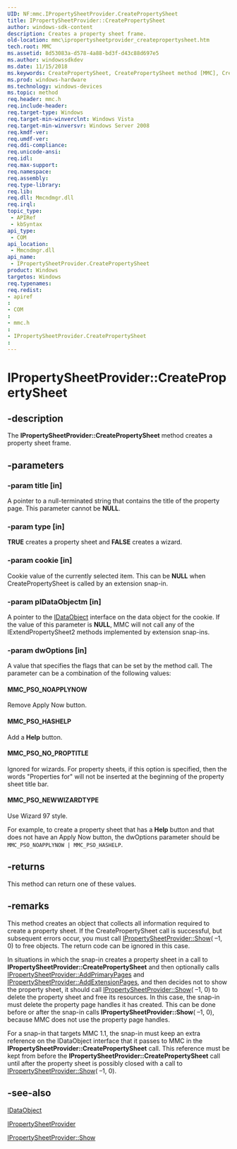 ```yaml
---
UID: NF:mmc.IPropertySheetProvider.CreatePropertySheet
title: IPropertySheetProvider::CreatePropertySheet
author: windows-sdk-content
description: Creates a property sheet frame.
old-location: mmc\ipropertysheetprovider_createpropertysheet.htm
tech.root: MMC
ms.assetid: 8d53083a-d578-4a88-bd3f-d43c88d697e5
ms.author: windowssdkdev
ms.date: 11/15/2018
ms.keywords: CreatePropertySheet, CreatePropertySheet method [MMC], CreatePropertySheet method [MMC],IPropertySheetProvider interface, IPropertySheetProvider interface [MMC],CreatePropertySheet method, IPropertySheetProvider.CreatePropertySheet, IPropertySheetProvider::CreatePropertySheet, MMC_PSO_HASHELP, MMC_PSO_NEWWIZARDTYPE, MMC_PSO_NOAPPLYNOW, MMC_PSO_NO_PROPTITLE, _slate_ipropertysheetprovider_createpropertysheet, mmc.ipropertysheetprovider_createpropertysheet, mmc/IPropertySheetProvider::CreatePropertySheet
ms.prod: windows-hardware
ms.technology: windows-devices
ms.topic: method
req.header: mmc.h
req.include-header: 
req.target-type: Windows
req.target-min-winverclnt: Windows Vista
req.target-min-winversvr: Windows Server 2008
req.kmdf-ver: 
req.umdf-ver: 
req.ddi-compliance: 
req.unicode-ansi: 
req.idl: 
req.max-support: 
req.namespace: 
req.assembly: 
req.type-library: 
req.lib: 
req.dll: Mmcndmgr.dll
req.irql: 
topic_type:
 - APIRef
 - kbSyntax
api_type:
 - COM
api_location:
 - Mmcndmgr.dll
api_name:
 - IPropertySheetProvider.CreatePropertySheet
product: Windows
targetos: Windows
req.typenames: 
req.redist: 
- apiref
: 
- COM
: 
- mmc.h
: 
- IPropertySheetProvider.CreatePropertySheet
: 
---
```


# IPropertySheetProvider::CreatePropertySheet


## -description


The <b>IPropertySheetProvider::CreatePropertySheet</b> method creates a property sheet frame.


## -parameters




### -param title [in]

A pointer to a null-terminated string that contains the title of the property page. This parameter cannot be <b>NULL</b>.


### -param type [in]

<b>TRUE</b> creates a property sheet and <b>FALSE</b> creates a wizard.


### -param cookie [in]

Cookie value of the currently selected item. This can be <b>NULL</b> when 
CreatePropertySheet is called by an extension snap-in.


### -param pIDataObjectm [in]

A pointer to the 
<a href="_ole_idataobject">IDataObject</a> interface on the data object for the cookie. If the value of this parameter is <b>NULL</b>, MMC will not call any of the 
IExtendPropertySheet2 methods implemented by extension snap-ins.


### -param dwOptions [in]

A value that specifies the flags that can be set by the method call. The parameter can be a combination of the following values:



#### MMC_PSO_NOAPPLYNOW

Remove Apply Now button.



#### MMC_PSO_HASHELP

Add a 
<b>Help</b> button.



#### MMC_PSO_NO_PROPTITLE

Ignored for wizards. For property sheets, if this option is specified, then the words "Properties for" will not be inserted at the beginning of the property sheet title bar.



#### MMC_PSO_NEWWIZARDTYPE

Use Wizard 97 style.

For example, to create a property sheet that has a 
<b>Help</b> button and that does not have an Apply Now button, the dwOptions parameter should be <code>MMC_PSO_NOAPPLYNOW | MMC_PSO_HASHELP</code>.


## -returns



This method can return one of these values.




## -remarks



This method creates an object that collects all information required to create a property sheet. If the 
CreatePropertySheet call is successful, but subsequent errors occur, you must call 
<a href="https://msdn.microsoft.com/08e1e3d9-9c9e-49c8-9d55-31c9519c5b0c">IPropertySheetProvider::Show</a>(
    –1, 0) to free objects. The return code can be ignored in this case.

In situations in which the snap-in creates a property sheet in a call to <b>IPropertySheetProvider::CreatePropertySheet</b> and then optionally calls <a href="https://msdn.microsoft.com/f555dfd0-8af3-422f-a339-ab79daa89b45">IPropertySheetProvider::AddPrimaryPages</a> and <a href="https://msdn.microsoft.com/3a2ce7a6-65d6-4e39-b8b8-8d9b59b32d11">IPropertySheetProvider::AddExtensionPages</a>, and then decides not to show the property sheet, it should call <a href="https://msdn.microsoft.com/08e1e3d9-9c9e-49c8-9d55-31c9519c5b0c">IPropertySheetProvider::Show</a>(
    –1, 0) to delete the property sheet and free its resources. In this case, the snap-in must delete the property page handles it has created. This can be done before or after the snap-in calls <b>IPropertySheetProvider::Show</b>(
    –1, 0), because MMC does not use the property page handles.

For a snap-in that targets MMC 1.1, the snap-in must keep an extra reference on the IDataObject interface that it passes to MMC in the <b>IPropertySheetProvider::CreatePropertySheet</b> call. This reference must be kept from before the <b>IPropertySheetProvider::CreatePropertySheet</b> call until after the property sheet is possibly closed with a call to <a href="https://msdn.microsoft.com/08e1e3d9-9c9e-49c8-9d55-31c9519c5b0c">IPropertySheetProvider::Show</a>(
    –1, 0).




## -see-also




<a href="_ole_idataobject">IDataObject</a>



<a href="https://msdn.microsoft.com/c63d5d5f-a334-4367-8a1e-252b4eb5b50d">IPropertySheetProvider</a>



<a href="https://msdn.microsoft.com/08e1e3d9-9c9e-49c8-9d55-31c9519c5b0c">IPropertySheetProvider::Show</a>
 

 

